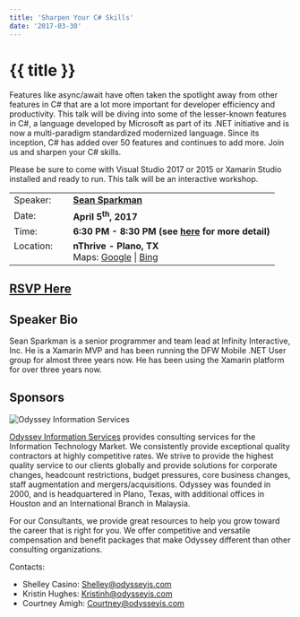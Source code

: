 ```yaml
---
title: 'Sharpen Your C# Skills'
date: '2017-03-30'
---
```

# {{ title }}

Features like async/await have often taken the spotlight away from other features in C# that are a lot more important for developer efficiency and productivity. This talk will be diving into some of the lesser-known features in C#, a language developed by Microsoft as part of its .NET initiative and is now a multi-paradigm standardized modernized language. Since its inception, C# has added over 50 features and continues to add more. Join us and sharpen your C# skills.

Please be sure to come with Visual Studio 2017 or 2015 or Xamarin Studio installed and ready to run. This talk will be an interactive workshop.

<table><tbody><tr><td>Speaker:</td><td>&nbsp;</td><td><b><a title="Sean Sparkman" target="_blank" href="https://twitter.com/seansparkman">Sean Sparkman</a></b></td></tr><tr><td>Date:</td><td>&nbsp;</td><td><b>April 5<sup>th</sup>, 2017</b></td></tr><tr><td valign="top">Time:</td><td>&nbsp;</td><td><b>6:30 PM - 8:30 PM (see <a title="Location" href="../../location/index.html">here</a> for more detail)</b></td></tr><tr><td valign="top">Location:</td><td>&nbsp;</td><td><b>nThrive - Plano, TX</b><br>Maps: <a title="Google" target="_blank" href="https://goo.gl/maps/1OyNE">Google</a> | <a title="Bing" target="_blank" href="http://binged.it/1afBEJ9">Bing</a></td></tr></tbody></table>

## [RSVP Here](https://www.eventbrite.com/e/sharpen-your-c-skills-tickets-33321143437)

## Speaker Bio

Sean Sparkman is a senior programmer and team lead at Infinity Interactive, Inc. He is a Xamarin MVP and has been running the DFW Mobile .NET User group for almost three years now. He has been using the Xamarin platform for over three years now.

## Sponsors

![Odyssey Information Services](http://northdallas.net/files/sponsor/OdysseyLogoFullColor.jpg)

[Odyssey Information Services](http://odysseyis.com/) provides consulting services for the Information Technology Market. We consistently provide exceptional quality contractors at highly competitive rates. We strive to provide the highest quality service to our clients globally and provide solutions for corporate changes, headcount restrictions, budget pressures, core business changes, staff augmentation and mergers/acquisitions. Odyssey was founded in 2000, and is headquartered in Plano, Texas, with additional offices in Houston and an International Branch in Malaysia.

For our Consultants, we provide great resources to help you grow toward the career that is right for you. We offer competitive and versatile compensation and benefit packages that make Odyssey different than other consulting organizations.

Contacts:

-   Shelley Casino: [Shelley@odysseyis.com](mailto:Shelley@odysseyis.com)
-   Kristin Hughes: [Kristinh@odysseyis.com](mailto:Kristinh@odysseyis.com)
-   Courtney Amigh: [Courtney@odysseyis.com](mailto:Courtney@odysseyis.com)
    
